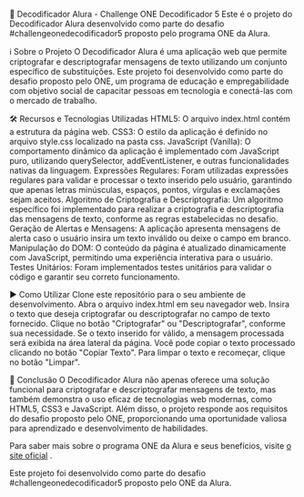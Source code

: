 🚀 Decodificador Alura - Challenge ONE Decodificador 5
Este é o projeto do Decodificador Alura desenvolvido como parte do desafio #challengeonedecodificador5 proposto pelo programa ONE da Alura.

ℹ️ Sobre o Projeto
O Decodificador Alura é uma aplicação web que permite criptografar e descriptografar mensagens de texto utilizando um conjunto específico de substituições. Este projeto foi desenvolvido como parte do desafio proposto pelo ONE, um programa de educação e empregabilidade com objetivo social de capacitar pessoas em tecnologia e conectá-las com o mercado de trabalho.

🛠️ Recursos e Tecnologias Utilizadas
HTML5: O arquivo index.html contém a estrutura da página web.
CSS3: O estilo da aplicação é definido no arquivo style.css localizado na pasta css.
JavaScript (Vanilla): O comportamento dinâmico da aplicação é implementado com JavaScript puro, utilizando querySelector, addEventListener, e outras funcionalidades nativas da linguagem.
Expressões Regulares: Foram utilizadas expressões regulares para validar e processar o texto inserido pelo usuário, garantindo que apenas letras minúsculas, espaços, pontos, vírgulas e exclamações sejam aceitos.
Algoritmo de Criptografia e Descriptografia: Um algoritmo específico foi implementado para realizar a criptografia e descriptografia das mensagens de texto, conforme as regras estabelecidas no desafio.
Geração de Alertas e Mensagens: A aplicação apresenta mensagens de alerta caso o usuário insira um texto inválido ou deixe o campo em branco.
Manipulação do DOM: O conteúdo da página é atualizado dinamicamente com JavaScript, permitindo uma experiência interativa para o usuário.
Testes Unitários: Foram implementados testes unitários para validar o código e garantir seu correto funcionamento.

▶️ Como Utilizar
Clone este repositório para o seu ambiente de desenvolvimento.
Abra o arquivo index.html em seu navegador web.
Insira o texto que deseja criptografar ou descriptografar no campo de texto fornecido.
Clique no botão "Criptografar" ou "Descriptografar", conforme sua necessidade.
Se o texto inserido for válido, a mensagem processada será exibida na área lateral da página.
Você pode copiar o texto processado clicando no botão "Copiar Texto".
Para limpar o texto e recomeçar, clique no botão "Limpar".


🔗 Conclusão
O Decodificador Alura não apenas oferece uma solução funcional para criptografar e descriptografar mensagens de texto, mas também demonstra o uso eficaz de tecnologias web modernas, como HTML5, CSS3 e JavaScript. Além disso, o projeto responde aos requisitos do desafio proposto pelo ONE, proporcionando uma oportunidade valiosa para aprendizado e desenvolvimento de habilidades.

Para saber mais sobre o programa ONE da Alura e seus benefícios, visite [o site oficial](https://www.aluracursos.com/one)
.

Este projeto foi desenvolvido como parte do desafio #challengeonedecodificador5 proposto pelo ONE da Alura.
